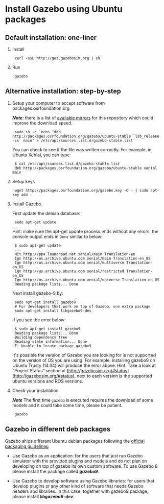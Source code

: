 # Install Gazebo using Ubuntu packages

## Default installation: one-liner

1. Install

        curl -ssL http://get.gazebosim.org | sh

2. Run

        gazebo

## Alternative installation: step-by-step

1. Setup your computer to accept software from packages.osrfoundation.org.

    ***Note:*** there is a list of [available mirrors](https://bitbucket.org/osrf/gazebo/wiki/gazebo_mirrors) for this repository which could improve the download speed.

        sudo sh -c 'echo "deb http://packages.osrfoundation.org/gazebo/ubuntu-stable `lsb_release -cs` main" > /etc/apt/sources.list.d/gazebo-stable.list'

    You can check to see if the file was written correctly. For example, in Ubuntu Xenial, you can type:

        $ cat /etc/apt/sources.list.d/gazebo-stable.list
        deb http://packages.osrfoundation.org/gazebo/ubuntu-stable xenial main

1. Setup keys

        wget http://packages.osrfoundation.org/gazebo.key -O - | sudo apt-key add -

1. Install Gazebo.

    First update the debian database:

        sudo apt-get update

    Hint: make sure the apt-get update process ends without any errors, the console output ends in `Done` similar to below:

        $ sudo apt-get update
        ...
        Hit http://ppa.launchpad.net xenial/main Translation-en
        Ign http://us.archive.ubuntu.com xenial/main Translation-en_US
        Ign http://us.archive.ubuntu.com xenial/multiverse Translation-en_US
        Ign http://us.archive.ubuntu.com xenial/restricted Translation-en_US
        Ign http://us.archive.ubuntu.com xenial/universe Translation-en_US
        Reading package lists... Done

    Next install gazebo-9 by:

        sudo apt-get install gazebo9
        # For developers that work on top of Gazebo, one extra package
        sudo apt-get install libgazebo9-dev

    If you see the error below:

        $ sudo apt-get install gazebo9
        Reading package lists... Done
        Building dependency tree
        Reading state information... Done
        E: Unable to locate package gazebo9

    It's possible the version of Gazebo you are looking for is not supported on the version of OS you are using.
    For example, installing gazebo9 on Ubuntu Trusty (14.04) will produce the error above.
    Hint: Take a look at "Project Status" section at [http://gazebosim.org/#status](http://gazebosim.org/#status), 
    next to each version is the supported ubuntu versions and ROS versions.


1. Check your installation

    ***Note*** The first time `gazebo` is executed requires the download of some models and it could take some time, please be patient.

        gazebo

## Gazebo in different deb packages

Gazebo ships different Ubuntu debian packages following the [official packaging
guidelines](https://www.debian.org/doc/manuals/maint-guide/):

 * Use Gazebo as an application: for the users that just run Gazebo simulator
   with the provided plugins and models and do not plan on developing on top of
   gazebo its own custom software. To use Gazebo 8 please install the package
   called ***gazebo9***.

 * Use Gazebo to develop software using Gazebo libraries: for users that
   develop plugins or any other kind of software that needs Gazebo headers and
   libraries. In this case, together with gazebo9 package, please install
   ***libgazebo9-dev***.
